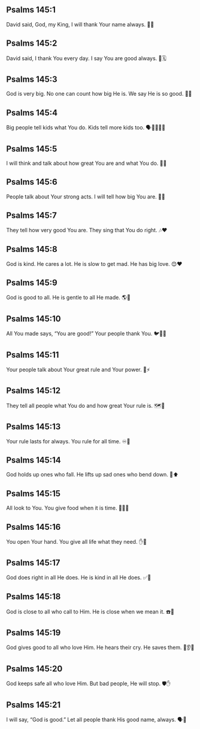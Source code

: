 ## Psalms 145:1
David said, God, my King, I will thank Your name always. 🙌👑
## Psalms 145:2
David said, I thank You every day. I say You are good always. 🙏🗓️
## Psalms 145:3
God is very big. No one can count how big He is. We say He is so good. 🌟🙇
## Psalms 145:4
Big people tell kids what You do. Kids tell more kids too. 🗣️👨‍👩‍👧‍👦
## Psalms 145:5
I will think and talk about how great You are and what You do. 💭✨
## Psalms 145:6
People talk about Your strong acts. I will tell how big You are. 💪📣
## Psalms 145:7
They tell how very good You are. They sing that You do right. 🎶❤️
## Psalms 145:8
God is kind. He cares a lot. He is slow to get mad. He has big love. 😊❤️
## Psalms 145:9
God is good to all. He is gentle to all He made. 🌎🤗
## Psalms 145:10
All You made says, “You are good!” Your people thank You. 🐦🌳🙌
## Psalms 145:11
Your people talk about Your great rule and Your power. 👑⚡
## Psalms 145:12
They tell all people what You do and how great Your rule is. 🗺️📣
## Psalms 145:13
Your rule lasts for always. You rule for all time. ♾️👑
## Psalms 145:14
God holds up ones who fall. He lifts up sad ones who bend down. 🤝⬆️
## Psalms 145:15
All look to You. You give food when it is time. 👀🍞⏰
## Psalms 145:16
You open Your hand. You give all life what they need. ✋🥗
## Psalms 145:17
God does right in all He does. He is kind in all He does. ✅💖
## Psalms 145:18
God is close to all who call to Him. He is close when we mean it. ☎️🤲
## Psalms 145:19
God gives good to all who love Him. He hears their cry. He saves them. 💝👂🛟
## Psalms 145:20
God keeps safe all who love Him. But bad people, He will stop. 🛡️✋
## Psalms 145:21
I will say, “God is good.” Let all people thank His good name, always. 🗣️🙌

